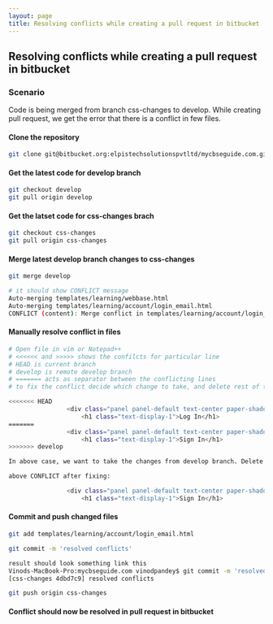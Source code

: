 ```yaml
---
layout: page
title: Resolving conflicts while creating a pull request in bitbucket
---
```


## Resolving conflicts while creating a pull request in bitbucket

### Scenario
Code is being merged from branch css-changes to develop. While creating pull request, we get the error that there is a conflict in few files.

#### Clone the repository
```sh
git clone git@bitbucket.org:elpistechsolutionspvtltd/mycbseguide.com.git
```

#### Get the latest code for develop branch
```sh
git checkout develop
git pull origin develop
```

#### Get the latset code for css-changes brach
```sh
git checkout css-changes
git pull origin css-changes
```

#### Merge latest develop branch changes to css-changes
```sh
git merge develop

# it should show CONFLICT message
Auto-merging templates/learning/webbase.html
Auto-merging templates/learning/account/login_email.html
CONFLICT (content): Merge conflict in templates/learning/account/login_email.html
```

#### Manually resolve conflict in files
```sh
# Open file in vim or Notepad++
# <<<<<< and >>>>> shows the confilcts for particular line
# HEAD is current branch
# develop is remote develop branch
# ======= acts as separator between the conflicting lines
# to fix the conflict decide which change to take, and delete rest of the changes

<<<<<<< HEAD
                <div class="panel panel-default text-center paper-shadow clear-nav-top" data-z="0.5">
                    <h1 class="text-display-1">Log In</h1>
=======
                <div class="panel panel-default text-center paper-shadow clear-nav-top signin_container" data-z="0.5">
                    <h1 class="text-display-1">Sign In</h1>
>>>>>>> develop

In above case, we want to take the changes from develop branch. Delete other changes line by line (delete the whole line. in Vim use dd option to remove the line) and also remove the conflict marker - <<<<<<< HEAD ======= & >>>>>>> develop

above CONFLICT after fixing:

                <div class="panel panel-default text-center paper-shadow clear-nav-top signin_container" data-z="0.5">
                    <h1 class="text-display-1">Sign In</h1>


```

#### Commit and push changed files
```sh
git add templates/learning/account/login_email.html

git commit -m 'resolved conflicts'

result should look something link this
Vinods-MacBook-Pro:mycbseguide.com vinodpandey$ git commit -m 'resolved conflicts'
[css-changes 4dbd7c9] resolved conflicts

git push origin css-changes
```

#### Conflict should now be resolved in pull request in bitbucket